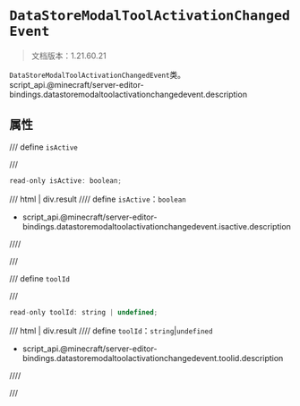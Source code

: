 # `DataStoreModalToolActivationChangedEvent`

> 文档版本：1.21.60.21

`DataStoreModalToolActivationChangedEvent`类。script_api.@minecraft/server-editor-bindings.datastoremodaltoolactivationchangedevent.description

## 属性

/// define
`isActive`


///

```js
read-only isActive: boolean;
```

/// html | div.result
//// define
`isActive`：`boolean`

- script_api.@minecraft/server-editor-bindings.datastoremodaltoolactivationchangedevent.isactive.description


////

///


/// define
`toolId`


///

```js
read-only toolId: string | undefined;
```

/// html | div.result
//// define
`toolId`：`string`|`undefined`

- script_api.@minecraft/server-editor-bindings.datastoremodaltoolactivationchangedevent.toolid.description


////

///

